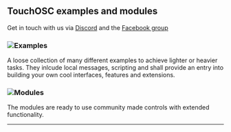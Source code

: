 ## TouchOSC examples and modules

Get in touch with us via [Discord](https://discord.gg/TXz23QUeQC) and  the [Facebook group](https://www.facebook.com/groups/TouchOSCTemplatesMakers) 

### ![Examples](/examples)

A loose collection of many different examples to achieve lighter or heavier tasks. 
They inlcude local messages, scripting and shall provide an entry into building your own cool interfaces, features and extensions.

### ![Modules](/modules)

The modules are ready to use community made controls with extended functionality.


---


